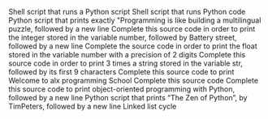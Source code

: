 Shell script that runs a Python script Shell script that runs Python code Python script that prints exactly "Programming is like building a multilingual puzzle, followed by a new line Complete this source code in order to print the integer stored in the variable number, followed by Battery street, followed by a new line Complete the source code in order to print the float stored in the variable number with a precision of 2 digits Complete this source code in order to print 3 times a string stored in the variable str, followed by its first 9 characters Complete this source code to print Welcome to alx programming School Complete this source code Complete this source code to print object-oriented programming with Python, followed by a new line Python script that prints “The Zen of Python”, by TimPeters, followed by a new line Linked list cycle
